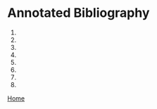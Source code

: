# Annotated Bibliography

1. 
2. 
3. 
4. 
5. 
6. 
7. 
8. 

[Home](https://gwilly.github.io/Ladies-Almanack)
